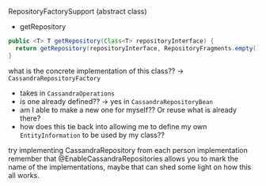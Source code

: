 RepositoryFactorySupport (abstract class)
- getRepository
```java
public <T> T getRepository(Class<T> repositoryInterface) {
  return getRepository(repositoryInterface, RepositoryFragments.empty());
}
```

what is the concrete implementation of this class?? -> `CassandraRepositoryFactory`
- takes in `CassandraOperations`
 - is one already defined?? -> yes in `CassandraRepositoryBean`
 - am I able to make a new one for myself?? Or reuse what is already there?
 - how does this tie back into allowing me to define my own `EntityInformation` to be used by my class??

 try implementing CassandraRepository from each person implementation
 remember that @EnableCassandraRepositories allows you to mark the name of the implementations, maybe that can shed some light on how this all works.
